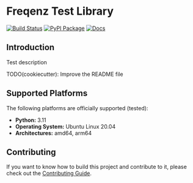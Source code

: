 # Freqenz Test Library

[![Build Status](https://github.com/frequenz-floss/frequenz-test-python/actions/workflows/ci.yaml/badge.svg)](https://github.com/frequenz-floss/frequenz-test-python/actions/workflows/ci.yaml)
[![PyPI Package](https://img.shields.io/pypi/v/frequenz-test)](https://pypi.org/project/frequenz-test/)
[![Docs](https://img.shields.io/badge/docs-latest-informational)](https://frequenz-floss.github.io/frequenz-test-python/)

## Introduction

Test description

TODO(cookiecutter): Improve the README file

## Supported Platforms

The following platforms are officially supported (tested):

- **Python:** 3.11
- **Operating System:** Ubuntu Linux 20.04
- **Architectures:** amd64, arm64

## Contributing

If you want to know how to build this project and contribute to it, please
check out the [Contributing Guide](CONTRIBUTING.md).

